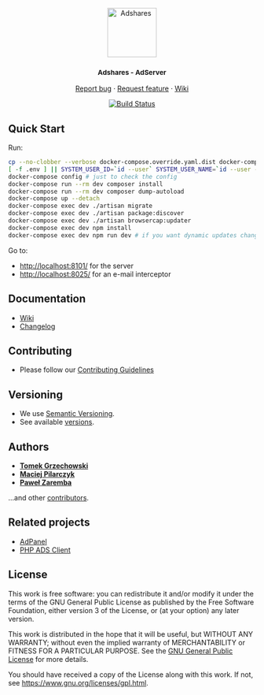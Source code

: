 <p align="center">
    <a href="https://adshares.net/" title="Adshares sp. z o.o." target="_blank">
        <img src="https://adshares.net/logos/ads.svg" alt="Adshares" width="100" height="100">
    </a>
</p>
<h3 align="center"><small>Adshares - AdServer</small></h3>
<p align="center">
    <a href="https://github.com/adshares/adserver/issues/new?template=bug_report.md&labels=Bug">Report bug</a>
    ·
    <a href="https://github.com/adshares/adserver/issues/new?template=feature_request.md&labels=New%20Feature">Request feature</a>
    ·
    <a href="https://github.com/adshares/adserver/wiki">Wiki</a>
</p>
<p align="center">
    <a href="https://travis-ci.org/adshares/adserver" title="master" target="_blank">
        <img src="https://travis-ci.org/adshares/adserver.svg?branch=master" alt="Build Status">
    </a>
</p>

## Quick Start

Run: 

```bash
cp --no-clobber --verbose docker-compose.override.yaml.dist docker-compose.override.yaml
[ -f .env ] || SYSTEM_USER_ID=`id --user` SYSTEM_USER_NAME=`id --user --name` envsubst \${SYSTEM_USER_ID},\${SYSTEM_USER_NAME} < .env.dist | tee .env
docker-compose config # just to check the config
docker-compose run --rm dev composer install
docker-compose run --rm dev composer dump-autoload
docker-compose up --detach
docker-compose exec dev ./artisan migrate
docker-compose exec dev ./artisan package:discover
docker-compose exec dev ./artisan browsercap:updater
docker-compose exec dev npm install
docker-compose exec dev npm run dev # if you want dynamic updates change this line to 'npm run watch' or 'npm run watch-poll' if issues in watchin ;-)
```

Go to:
- [http://localhost:8101/](http://localhost:8101/) for the server
- [http://localhost:8025/](http://localhost:8025/) for an e-mail interceptor  

## Documentation

- [Wiki](https://github.com/adshares/adserver/wiki)
- [Changelog](CHANGELOG.md)

## Contributing

- Please follow our [Contributing Guidelines](docs/CONTRIBUTING.md)

## Versioning

- We use [Semantic Versioning](http://semver.org/).
- See available [versions](https://github.com/adshares/adserver/tags). 

## Authors

- **[Tomek Grzechowski](https://github.com/yodahack)**
- **[Maciej Pilarczyk](https://github.com/m-pilarczyk)**
- **[Paweł Zaremba](https://github.com/pawzar)**

...and other [contributors](https://github.com/adshares/adserver/contributors).

## Related projects

- [AdPanel](https://github.com/adshares/adpanel)
- [PHP ADS Client](https://github.com/adshares/adserver-php-client)

## License

This work is free software: you can redistribute it and/or modify
it under the terms of the GNU General Public License as published by
the Free Software Foundation, either version 3 of the License, or
(at your option) any later version.

This work is distributed in the hope that it will be useful,
but WITHOUT ANY WARRANTY; without even the implied warranty of
MERCHANTABILITY or FITNESS FOR A PARTICULAR PURPOSE. See the
[GNU General Public License](LICENSE) for more details.

You should have received a copy of the License along with this work.
If not, see <https://www.gnu.org/licenses/gpl.html>.

